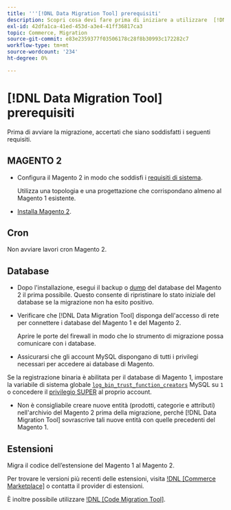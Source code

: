 ```yaml
---
title: '''[!DNL Data Migration Tool] prerequisiti'
description: Scopri cosa devi fare prima di iniziare a utilizzare  [!DNL Data Migration Tool]  per trasferire dati tra il Magento 1 e il Magento 2.
exl-id: 42dfa1ca-41ed-453d-a3e4-41ff36817ca3
topic: Commerce, Migration
source-git-commit: e83e2359377f03506178c28f8b30993c172282c7
workflow-type: tm+mt
source-wordcount: '234'
ht-degree: 0%

---
```


# [!DNL Data Migration Tool] prerequisiti

Prima di avviare la migrazione, accertati che siano soddisfatti i seguenti requisiti.

## MAGENTO 2

* Configura il Magento 2 in modo che soddisfi i [requisiti di sistema](../../installation/system-requirements.md).

  Utilizza una topologia e una progettazione che corrispondano almeno al Magento 1 esistente.

* [Installa Magento 2](../../installation/overview.md).

## Cron

Non avviare lavori cron Magento 2.

## Database

* Dopo l&#39;installazione, esegui il backup o [dump](https://dev.mysql.com/doc/refman/8.0/en/mysqldump.html) del database del Magento 2 il prima possibile. Questo consente di ripristinare lo stato iniziale del database se la migrazione non ha esito positivo.

* Verificare che [!DNL Data Migration Tool] disponga dell&#39;accesso di rete per connettere i database del Magento 1 e del Magento 2.

  Aprire le porte del firewall in modo che lo strumento di migrazione possa comunicare con i database.

* Assicurarsi che gli account MySQL dispongano di tutti i privilegi necessari per accedere ai database di Magento.

Se la registrazione binaria è abilitata per il database di Magento 1, impostare la variabile di sistema globale [`log_bin_trust_function_creators`](https://dev.mysql.com/doc/refman/5.7/en/server-system-variables.html#sysvar_log_bin_trust_function_creators) MySQL su `1` o concedere il [privilegio SUPER](https://dev.mysql.com/doc/refman/5.7/en/privileges-provided.html#priv_super) al proprio account.

* Non è consigliabile creare nuove entità (prodotti, categorie e attributi) nell&#39;archivio del Magento 2 prima della migrazione, perché [!DNL Data Migration Tool] sovrascrive tali nuove entità con quelle precedenti del Magento 1.

## Estensioni

Migra il codice dell’estensione del Magento 1 al Magento 2.

Per trovare le versioni più recenti delle estensioni, visita [!DNL [Commerce Marketplace]](https://marketplace.magento.com/) o contatta il provider di estensioni.

È inoltre possibile utilizzare [!DNL [Code Migration Tool]](https://github.com/magento-commerce/code-migration/blob/develop/README.md).
